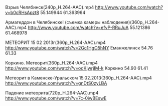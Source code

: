 Взрыв Челябинск(240p_H.264-AAC).mp4 
http://www.youtube.com/watch?v=b0cRHsApzt8
55.149944
61.363964

Армагеддон в Челябинске! (съемка камеры наблюдения)(360p_H.264-AAC).mp4
http://www.youtube.com/watch?v=efvP-RRuJuA
55.121386
61.468978

МЕТЕОРИТ 15 02 2013г(360p_H.264-AAC).mp4
http://www.youtube.com/watch?v=2Gc1HgO5hNY
Еманжелинск
54.76
61.33

Коркино. Метеорит(360p_H.264-AAC).mp4
http://www.youtube.com/watch?v=odKjwrjIM-k
Коркино
54.90
61.41

Метеорит в Каменске-Уральском 15.02.2013(360p_H.264-AAC).mp4
http://www.youtube.com/watch?v=gnDtS0zyLBA

Падение метеорита(720p_H.264-AAC).mp4
http://www.youtube.com/watch?v=7c-0iwBEswE
